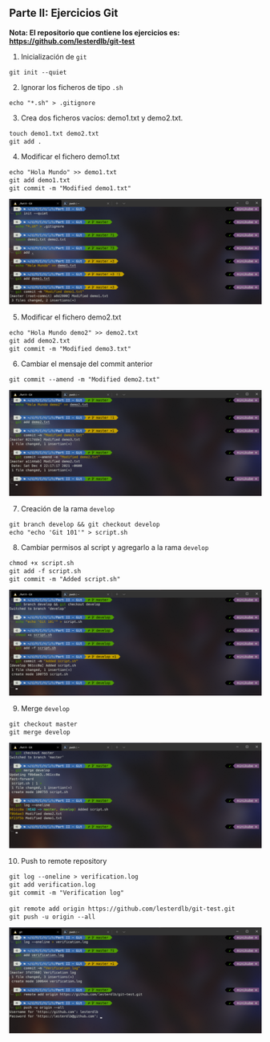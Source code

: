 ## Parte II: Ejercicios Git

**Nota: El repositorio que contiene los ejercicios es: https://github.com/lesterdlb/git-test**

1. Inicialización de `git`

```
git init --quiet
```

2. Ignorar los ficheros de tipo `.sh`

```
echo "*.sh" > .gitignore
```

3. Crea dos ficheros vacíos: demo1.txt y demo2.txt.

```
touch demo1.txt demo2.txt
git add .
```

4. Modificar el fichero demo1.txt

```
echo "Hola Mundo" >> demo1.txt
git add demo1.txt
git commit -m "Modified demo1.txt"
```

![Git 1](img/git1.png)

5. Modificar el fichero demo2.txt

```
echo "Hola Mundo demo2" >> demo2.txt
git add demo2.txt
git commit -m "Modified demo3.txt"
```

6. Cambiar el mensaje del commit anterior

```
git commit --amend -m "Modified demo2.txt"
```

![Git 2](img/git2.png)

7. Creación de la rama `develop`

```
git branch develop && git checkout develop
echo "echo 'Git 101'" > script.sh
```

8. Cambiar permisos al script y agregarlo a la rama `develop`

```
chmod +x script.sh
git add -f script.sh
git commit -m "Added script.sh"
```

![Git 3](img/git3.png)

9. Merge `develop`

```
git checkout master
git merge develop
```

![Git 4](img/git4.png)

10. Push to remote repository

```
git log --oneline > verification.log
git add verification.log
git commit -m "Verification log"

git remote add origin https://github.com/lesterdlb/git-test.git
git push -u origin --all
```

![Git 5](img/git5.png)
